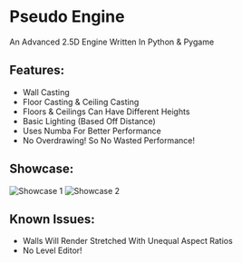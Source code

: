 # Pseudo Engine
An Advanced 2.5D Engine Written In Python & Pygame

Features:
-
- Wall Casting<br>
- Floor Casting & Ceiling Casting
- Floors & Ceilings Can Have Different Heights
- Basic Lighting (Based Off Distance)
- Uses Numba For Better Performance
- No Overdrawing! So No Wasted Performance!

Showcase:
-
![Showcase 1](https://user-images.githubusercontent.com/92179479/229337773-45b9b1b9-4480-4f46-b3e5-60ca6500334a.png)
![Showcase 2](https://user-images.githubusercontent.com/92179479/229337778-a0a8b2bd-2725-43f9-9e0f-1e0167e756f8.png)

Known Issues:
-
- Walls Will Render Stretched With Unequal Aspect Ratios
- No Level Editor!
